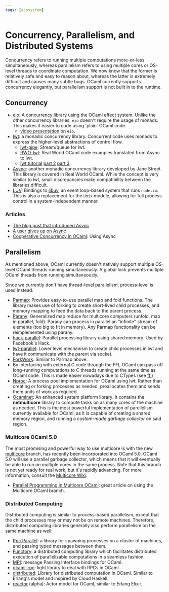 ```yaml
---
tags: [ecosystem]
---
```


# Concurrency, Parallelism, and Distributed Systems

Concurrency refers to running multiple computations more-or-less simultaneously,
whereas parallelism refers to using multiple cores or OS-level threads to coordinate computation.
We now know that the former is relatively safe and easy to reason about,
whereas the latter is extremely difficult and causes many subtle bugs.
OCaml currently supports concurrency elegantly,
but parallelism support is not built in to the runtime.

## Concurrency

* [eio](https://github.com/ocaml-multicore/eio):
A concurrency library using the OCaml effect system.
Unlike the other concurrency libraries, `eio` doesn't require the usage of monads.
This makes it easier to code using 'plain` OCaml code.
    * [video presentation](https://watch.ocaml.org/w/02a7accc-2a2c-44d5-889e-d75e1489946e) on `eio`. 
* [lwt](https://github.com/ocsigen/lwt): a monadic concurrency library.
Concurrent code uses monads to express the higher-level abstractions of control flow.
    * [lwt-pipe](https://github.com/c-cube/lwt-pipe):
    Stream/queue for lwt.
    * [RWO-lwt](https://github.com/dkim/rwo-lwt):
    Real World OCaml code examples translated from Async to lwt.
    * [lwt tutorial](https://raphael-proust.github.io/code/lwt-part-1.html)
    [part 2](https://raphael-proust.github.io/code/lwt-part-2.html)
    [part 3](https://raphael-proust.github.io/code/lwt-part-3.html)
* [Async](https://github.com/janestreet/async):
another monadic concurrency library developed by Jane Street.
This library is covered in Real World OCaml.
While the concept is very similar to lwt,
small discrepancies make compatibility between the libraries difficult.
* [LUV](https://github.com/aantron/luv):
Bindings to [libuv](https://github.com/libuv/libuv),
an event loop-based system that runs `node.io`.
This is also a replacement for the `Unix` module,
allowing for full process control in a system-independent manner.

### Articles

* [The blog post that introduced Async](https://blog.janestreet.com/announcing-async/)
* [A user gives up on Async](http://rgrinberg.com/posts/abandoning-async/)
* [Cooperative Concurrency in OCaml][cooperative concurrency]: Using Async

[cooperative concurrency]: https://philtomson.github.io/blog/2014-07-09-cooperative-concurrency-in-ocaml-a-core.std.async-example/

## Parallelism

As mentioned above, OCaml currently doesn't natively support multiple OS-level OCaml
threads running simultaneously.
A global lock prevents multiple OCaml threads from running simultaneously.

Since we currently don't have thread-level parallelism, process-level is used instead.

* [Parmap](http://rdicosmo.github.io/parmap/):
Provides easy-to-use parallel map and fold functions.
The library makes use of forking to create short-lived child processes,
and memory mapping to feed the data back to the parent process.
* [Parany](https://github.com/UnixJunkie/parany):
Generalized map reduce for multicore computers (unfold, map in parallel, fold).
Parany can process in parallel an "infinite" stream of elements (too big to fit in memory).
Any Parmap functionality can be reimplemented using parany.
* [hack-parallel](https://github.com/rvantonder/hack-parallel/):
Parallel processing library using shared memory. Used by Facebook's Hack.
* [lwt-parallel](https://github.com/ivg/parallel):
Lower level mechanism to create child processes in lwt and have it communicate with the parent via socket.
* [ForkWork](https://github.com/mlin/forkwork):
Similar to Parmap above.
* By interfacing with external C code through the FFI,
OCaml can pass off long-running computations to C threads running at the
same time as OCaml code.
This is made easier nowadays due to CTypes (see [ffi](ffi.md))
* [Nproc](https://github.com/MyLifeLabs/nproc):
A process pool implementation for OCaml using lwt.
Rather than creating or forking processes as needed, preallocates them
and sends them units of work as required.
* [Ocamlnet](http://projects.camlcity.org/projects/ocamlnet.html):
An enhanced system platform library.
It contains the **netmulticore** library to compute tasks on as many cores of the machine as needed.
This is the most powerful implementation of parellelism currently available for OCaml,
as it is capable of creating a shared memory region,
and running a *custom-made garbage collector* on said region.

### Multicore OCaml 5.0

The most promising and powerful way to use multicore is with the new
[multicore](https://github.com/ocamllabs/ocaml-multicore) branch,
has recently been incorporated into OCaml 5.0.
OCaml 5.0 will use a parallel garbage collector,
which means that it will eventually be able to run on multiple cores in the same process.
Note that this branch is not yet ready for real work, but it's rapidly advancing.
For more information, consult the [Multicore Wiki](https://github.com/ocamllabs/ocaml-multicore/wiki).

* [Parallel Programming in Multicore OCaml](https://github.com/ocaml-multicore/parallel-programming-in-multicore-ocaml):
great article on using the Multicore OCaml branch.

### Distributed Computing

Distributed computing is similar to process-based parallelism, except that the child
processes may or may not be on remote machines.
Therefore, distributed computing libraries generally also perform parallelism on the same machine as well.

* [Rpc.Parallel](https://github.com/janestreet/rpc_parallel):
a library for spawning processes on a cluster of machines, and passing typed messages between them.
* [Functory](http://functory.lri.fr/About.html):
a distributed computing library which facilitates distributed execution of
parallelizable computations in a seamless fashion.
* [MPI](https://github.com/xavierleroy/ocamlmpi):
message Passing Interface bindings for OCaml.
* [ocaml-rpc](https://github.com/mirage/ocaml-rpc):
light library to deal with RPCs in OCaml.
* [distributed](https://github.com/essdotteedot/distributed):
Library for distributed computation in OCaml.
Similar to Erlang's model and inspired by Cloud Haskell.
* [reactor](https://github.com/ostera/reactor) (alpha):
Actor model for OCaml, similar to Erlang Elixir.
